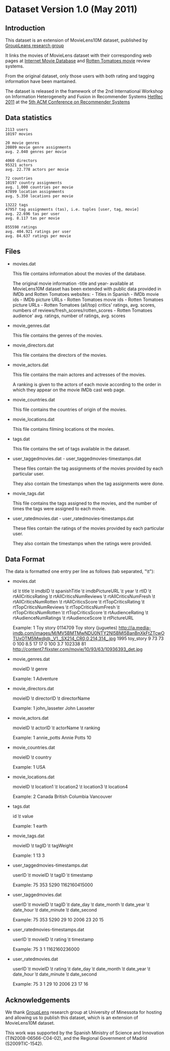 # Dataset Version 1.0 (May 2011)

## Introduction
This dataset is an extension of MovieLens10M dataset, published by [GroupLeans research group](http://www.grouplens.org)

It links the movies of MovieLens dataset with their corresponding web pages at [Internet Movie Database](http://www.imdb.com) and [Rotten Tomatoes movie](http://www.rottentomatoes.com) review systems.

From the original dataset, only those users with both rating and tagging information have been mantained.

The dataset is released in the framework of the 2nd International Workshop on Information Heterogeneity and Fusion in Recommender Systems [HetRec 2011](http://ir.ii.uam.es/hetrec2011) at the [5th ACM Conference on Recommender Systems](http://recsys.acm.org/2011)

## Data statistics
```
2113 users
10197 movies
   
20 movie genres
20809 movie genre assignments
avg. 2.040 genres per movie

4060 directors
95321 actors
avg. 22.778 actors per movie

72 countries
10197 country assignments
avg. 1.000 countries per movie
47899 location assignments
avg. 5.350 locations per movie

13222 tags
47957 tag assignments (tas), i.e. tuples [user, tag, movie]
avg. 22.696 tas per user
avg. 8.117 tas per movie

855598 ratings
avg. 404.921 ratings per user
avg. 84.637 ratings per movie
```

## Files
* movies.dat

  This file contains information about the movies of the database.
      
    The original movie information -title and year- available at MovieLens10M dataset 
    has been extended with public data provided in IMDb and Rotten Tomatoes websites:
       - Titles in Spanish
       - IMDb movie ids
       - IMDb picture URLs
           - Rotten Tomatoes movie ids
           - Rotten Tomatoes picture URLs
           - Rotten Tomatoes (all/top) critics' ratings, avg. scores, numbers of 
             reviews/fresh_scores/rotten_scores
           - Rotten Tomatoes audience' avg. ratings, number of ratings, avg. scores

* movie_genres.dat
   
  This file contains the genres of the movies.
   
* movie_directors.dat
   
  This file contains the directors of the movies.
   
* movie_actors.dat
   
  This file contains the main actores and actresses of the movies.
    
  A ranking is given to the actors of each movie according to the order in which 
  they appear on the movie IMDb cast web page.
   
* movie_countries.dat

  This file contains the countries of origin of the movies.

* movie_locations.dat

  This file contains filming locations ot the movies.

* tags.dat

  This file contains the set of tags available in the dataset.

* user_taggedmovies.dat - user_taggedmovies-timestamps.dat

  These files contain the tag assignments of the movies provided by each particular user.
  
  They also contain the timestamps when the tag assignments were done.
 
* movie_tags.dat

  This file contains the tags assigned to the movies, and the number of times the tags were assigned to each movie.
 
* user_ratedmovies.dat - user_ratedmovies-timestamps.dat

  These files contain the ratings of the movies provided by each particular user.
  
  They also contain the timestamps when the ratings were provided.

## Data Format

 The data is formatted one entry per line as follows (tab separated, "\t"):

* movies.dat

  id \t title \t imdbID \t spanishTitle \t imdbPictureURL \t year \t rtID \t rtAllCriticsRating \t rtAllCriticsNumReviews \t rtAllCriticsNumFresh \t rtAllCriticsNumRotten \t rtAllCriticsScore \t rtTopCriticsRating \t rtTopCriticsNumReviews \t rtTopCriticsNumFresh \t rtTopCriticsNumRotten \t rtTopCriticsScore \t rtAudienceRating \t rtAudienceNumRatings \t rtAudienceScore \t rtPictureURL

  Example:
  1	Toy story	0114709	Toy story (juguetes)	http://ia.media-imdb.com/images/M/MV5BMTMwNDU0NTY2Nl5BMl5BanBnXkFtZTcwOTUxOTM5Mw@@._V1._SX214_CR0,0,214,314_.jpg	1995	toy_story	9	73	73	0	100	8.5	17	17	0	100	3.7	102338	81	http://content7.flixster.com/movie/10/93/63/10936393_det.jpg

* movie_genres.dat
 
  movieID	\t genre

  Example:
  1	Adventure

* movie_directors.dat

  movieID \t directorID \t directorName

  Example:
  1	john_lasseter	John Lasseter
   
* movie_actors.dat

  movieID \t actorID \t actorName \t ranking

  Example:
  1	annie_potts	Annie Potts	10

* movie_countries.dat

  movieID \t country

  Example:
  1	USA

* movie_locations.dat

  movieID \t location1 \t location2 \t location3 \t location4

  Example:
  2	Canada	British Columbia	Vancouver

* tags.dat

  id \t value

  Example:
  1	earth

* movie_tags.dat

  movieID \t tagID \t tagWeight

  Example:
  1	13	3

* user_taggedmovies-timestamps.dat

  userID \t movieID  \t tagID  \t timestamp

  Example:
  75	353	5290	1162160415000
        
* user_taggedmovies.dat

  userID \t movieID \t tagID \t date_day \t date_month \t date_year \t date_hour \t date_minute \t date_second

  Example:
  75	353	5290	29	10	2006	23	20	15
   
* user_ratedmovies-timestamps.dat

  userID \t movieID \t rating \t timestamp

  Example:
  75	3	1	1162160236000

* user_ratedmovies.dat

  userID \t movieID \t rating \t date_day \t date_month \t date_year \t date_hour \t date_minute \t date_second

  Example:
  75	3	1	29	10	2006	23	17	16

## Acknowledgements

 We thank [GroupLens](http://www.grouplens.org) research group at University of Minessota for hosting and allowing us to publish this dataset, which is an extension of MovieLens10M dataset.

 This work was supported by the Spanish Ministry of Science and Innovation (TIN2008-06566-C04-02), and the Regional Government of Madrid (S2009TIC-1542).
